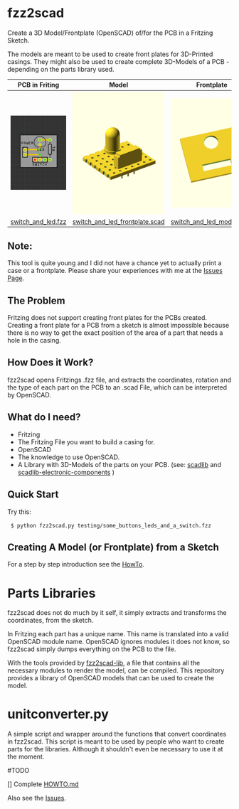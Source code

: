 # fzz2scad

Create a 3D Model/Frontplate (OpenSCAD) of/for the PCB in a Fritzing Sketch.

The models are meant to be used to create front plates for 3D-Printed casings.
They might  also be used to create complete 3D-Models of a PCB -
depending on the parts library used.

| PCB in Friting | Model | Frontplate |
|----------------|-------|------------|
|![An Example PCB](testing/step_by_step_example/screenshot_pcb.png)|![A Model created from this PCB](testing/step_by_step_example/screenshot_model.png)|![A Frontplate created for this PCB](testing/step_by_step_example/screenshot_frontplate.png)|
|[switch_and_led.fzz](testing/fritzing/switch_and_led.fzz)|[switch_and_led_frontplate.scad](testing/step_by_step_example/switch_and_led_frontplate.scad)|[switch_and_led_model.scad](testing/step_by_step_example/switch_and_led_model.scad)|


## Note:
This tool is quite young and I did not have a chance yet to actually print
a case or a frontplate. Please share your experiences with me at the
[Issues Page](https://github.com/htho/fzz2scad/issues).

## The Problem
Fritzing does not support creating front plates for the PCBs created.
Creating a front plate for a PCB from a sketch is almost impossible because there is no
way to get the exact position of the area of a part that needs a hole in
the casing.

## How Does it Work?
fzz2scad opens Fritzings .fzz file, and extracts the coordinates,
rotation and the type of each part on the PCB to an .scad File, which
can be interpreted by OpenSCAD. 

## What do I need?
  * Fritzing
  * The Fritzing File you want to build a casing for.
  * OpenSCAD
  * The knowledge to use OpenSCAD.
  * A Library with 3D-Models of the parts on your PCB.
  (see: [scadlib](https://github.com/htho/scadlib) and [scadlib-electronic-components](https://github.com/htho/scadlib-electronic-components) )

## Quick Start
Try this:

     $ python fzz2scad.py testing/some_buttons_leds_and_a_switch.fzz

## Creating A Model (or Frontplate) from a Sketch
For a step by step introduction see the [HowTo](HOWTO.md).

# Parts Libraries
fzz2scad does not do much by it self, it simply extracts and transforms
the coordinates, from the sketch.

In Fritzing each part has a unique name. This name is translated into a
valid OpenSCAD module name. OpenSCAD ignores modules it does not know,
so fzz2scad simply dumps everything on the PCB to the file.

With the tools provided by [fzz2scad-lib](https://github.com/htho/fzz2scad-lib),
a file that contains all the necessary modules to render the model, can
be compiled. This repository provides a library of OpenSCAD models that
can be used to create the model.

# unitconverter.py
A simple script and wrapper around the functions that convert coordinates
in fzz2scad. This script is meant to be used by people who want to
create parts for the libraries. Although it shouldn't even be necessary
to use it at the moment.

#TODO

 [] Complete [HOWTO.md](HOWTO.md)

Also see the [Issues](https://github.com/htho/fzz2scad/issues).
